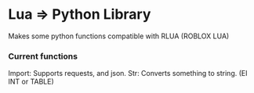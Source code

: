 # Lua => Python Library
Makes some python functions compatible with RLUA (ROBLOX LUA)

### Current functions
Import:
  Supports requests, and json.
Str:
  Converts something to string. (EI INT or TABLE)

